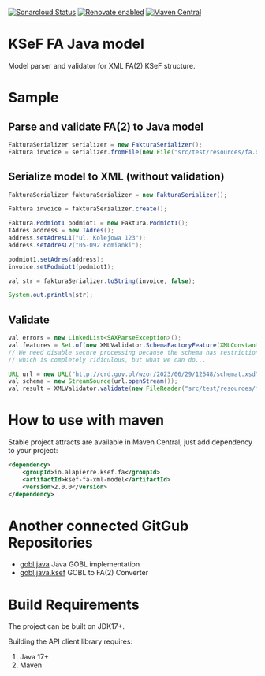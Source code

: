[![Sonarcloud Status](https://sonarcloud.io/api/project_badges/measure?project=alapierre_ksef-java-rest-client&metric=alert_status)](https://sonarcloud.io/dashboard?id=alapierre_java-ksef-fa)
[![Renovate enabled](https://img.shields.io/badge/renovate-enabled-brightgreen.svg)](https://renovatebot.com/)
[![Maven Central](http://img.shields.io/maven-central/v/io.alapierre.ksef.fa/java-ksef-fa)](https://search.maven.org/artifact/io.alapierre.ksef.fa/java-ksef-fa)

# KSeF FA Java model

Model parser and validator for  XML FA(2) KSeF structure. 

# Sample

## Parse and validate FA(2) to Java model

````java
FakturaSerializer serializer = new FakturaSerializer();
Faktura invoice = serializer.fromFile(new File("src/test/resources/fa.xml"), true);
````

## Serialize model to XML (without validation)

````java
FakturaSerializer fakturaSerializer = new FakturaSerializer();

Faktura invoice = fakturaSerializer.create();

Faktura.Podmiot1 podmiot1 = new Faktura.Podmiot1();
TAdres address = new TAdres();
address.setAdresL1("ul. Kolejowa 123");
address.setAdresL2("05-092 Łomianki");

podmiot1.setAdres(address);
invoice.setPodmiot1(podmiot1);

val str = fakturaSerializer.toString(invoice, false);

System.out.println(str);
````

## Validate

````java
val errors = new LinkedList<SAXParseException>();
val features = Set.of(new XMLValidator.SchemaFactoryFeature(XMLConstants.FEATURE_SECURE_PROCESSING, false));
// We need disable secure processing because the schema has restrictions to more than 1000 elements in a sequence
// which is completely ridiculous, but what we can do...

URL url = new URL("http://crd.gov.pl/wzor/2023/06/29/12648/schemat.xsd");
val schema = new StreamSource(url.openStream());
val result = XMLValidator.validate(new FileReader("src/test/resources/fa.xml"), schema, errors, features);
````

# How to use with maven

Stable project attracts are available in Maven Central, just add dependency to your project:

````xml
<dependency>
    <groupId>io.alapierre.ksef.fa</groupId>
    <artifactId>ksef-fa-xml-model</artifactId>
    <version>2.0.0</version>
</dependency>
````

# Another connected GitGub Repositories

- [gobl.java](https://github.com/alapierre/gobl.java) Java GOBL implementation
- [gobl.java.ksef](https://github.com/alapierre/gobl.java.ksef) GOBL to FA(2) Converter


# Build Requirements

The project can be built on JDK17+.

Building the API client library requires:
1. Java 17+
2. Maven
